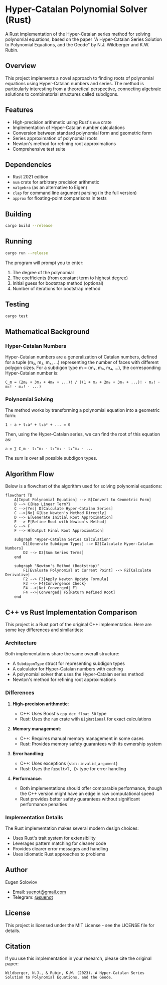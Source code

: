 # Hyper-Catalan Polynomial Solver (Rust)

A Rust implementation of the Hyper-Catalan series method for solving polynomial equations, based on the paper "A Hyper-Catalan Series Solution to Polynomial Equations, and the Geode" by N.J. Wildberger and K.W. Rubin.

## Overview

This project implements a novel approach to finding roots of polynomial equations using Hyper-Catalan numbers and series. The method is particularly interesting from a theoretical perspective, connecting algebraic solutions to combinatorial structures called subdigons.

## Features

- High-precision arithmetic using Rust's `num` crate
- Implementation of Hyper-Catalan number calculations
- Conversion between standard polynomial form and geometric form
- Series approximation of polynomial roots
- Newton's method for refining root approximations
- Comprehensive test suite

## Dependencies

- Rust 2021 edition
- `num` crate for arbitrary precision arithmetic
- `nalgebra` (as an alternative to Eigen)
- `clap` for command line argument parsing (in the full version)
- `approx` for floating-point comparisons in tests

## Building

```bash
cargo build --release
```

## Running

```bash
cargo run --release
```

The program will prompt you to enter:
1. The degree of the polynomial
2. The coefficients (from constant term to highest degree)
3. Initial guess for bootstrap method (optional)
4. Number of iterations for bootstrap method

## Testing

```bash
cargo test
```

## Mathematical Background

### Hyper-Catalan Numbers

Hyper-Catalan numbers are a generalization of Catalan numbers, defined for a tuple (m₂, m₃, m₄, ...) representing the number of faces with different polygon sizes. For a subdigon type m = (m₂, m₃, m₄, ...), the corresponding Hyper-Catalan number is:

```
C_m = (2m₂ + 3m₃ + 4m₄ + ...)! / ((1 + m₂ + 2m₃ + 3m₄ + ...)! · m₂! · m₃! · m₄! · ...)
```

### Polynomial Solving

The method works by transforming a polynomial equation into a geometric form:

```
1 - a + t₂a² + t₃a³ + ... = 0
```

Then, using the Hyper-Catalan series, we can find the root of this equation as:

```
a = ∑ C_m · t₂^m₂ · t₃^m₃ · t₄^m₄ · ...
```

The sum is over all possible subdigon types.

## Algorithm Flow

Below is a flowchart of the algorithm used for solving polynomial equations:

```mermaid
flowchart TD
    A[Input Polynomial Equation] --> B[Convert to Geometric Form]
    B --> C{Has Linear Term?}
    C -->|Yes| D[Calculate Hyper-Catalan Series]
    C -->|No| G[Use Newton's Method Directly]
    D --> E[Generate Initial Root Approximation]
    E --> F[Refine Root with Newton's Method]
    G --> F
    F --> H[Output Final Root Approximation]
    
    subgraph "Hyper-Catalan Series Calculation"
        D1[Generate Subdigon Types] --> D2[Calculate Hyper-Catalan Numbers]
        D2 --> D3[Sum Series Terms]
    end
    
    subgraph "Newton's Method (Bootstrap)"
        F1[Evaluate Polynomial at Current Point] --> F2[Calculate Derivative]
        F2 --> F3[Apply Newton Update Formula]
        F3 --> F4{Convergence Check}
        F4 -->|Not Converged| F1
        F4 -->|Converged| F5[Return Refined Root]
    end
```

## C++ vs Rust Implementation Comparison

This project is a Rust port of the original C++ implementation. Here are some key differences and similarities:

### Architecture

Both implementations share the same overall structure:
- A `SubdigonType` struct for representing subdigon types
- A calculator for Hyper-Catalan numbers with caching
- A polynomial solver that uses the Hyper-Catalan series method
- Newton's method for refining root approximations

### Differences

1. **High-precision arithmetic**: 
   - C++: Uses Boost's `cpp_dec_float_50` type
   - Rust: Uses the `num` crate with `BigRational` for exact calculations

2. **Memory management**:
   - C++: Requires manual memory management in some cases
   - Rust: Provides memory safety guarantees with its ownership system

3. **Error handling**:
   - C++: Uses exceptions (`std::invalid_argument`)
   - Rust: Uses the `Result<T, E>` type for error handling

4. **Performance**:
   - Both implementations should offer comparable performance, though the C++ version might have an edge in raw computational speed
   - Rust provides better safety guarantees without significant performance penalties

### Implementation Details

The Rust implementation makes several modern design choices:
- Uses Rust's trait system for extensibility
- Leverages pattern matching for cleaner code
- Provides clearer error messages and handling
- Uses idiomatic Rust approaches to problems

## Author

Eugen Soloviov
- Email: suenot@gmail.com
- Telegram: [@suenot](https://t.me/suenot)

## License

This project is licensed under the MIT License - see the LICENSE file for details.

## Citation

If you use this implementation in your research, please cite the original paper:

```
Wildberger, N.J., & Rubin, K.W. (2023). A Hyper-Catalan Series Solution to Polynomial Equations, and the Geode.
``` 